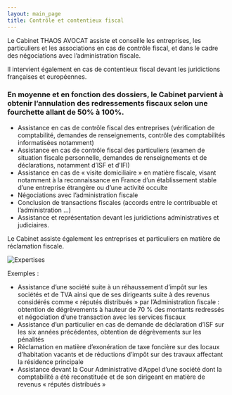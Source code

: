 ```yaml
---
layout: main_page
title: Contrôle et contentieux fiscal
---
```

<div class="row text-justify">
    <div class="col-md-3"></div>
    <div class="col-md-6 p-4">
        <p>Le Cabinet THAOS AVOCAT assiste et conseille les entreprises, les particuliers et les associations en cas de contrôle fiscal, et dans le cadre des négociations avec l’administration fiscale.</p>
        <p>Il intervient également en cas de contentieux fiscal devant les juridictions françaises et européennes.</p>
        <h3>En moyenne et en fonction des dossiers, le Cabinet parvient à obtenir l’annulation des redressements fiscaux selon une fourchette allant de 50% à 100%.</h3>
        <ul>
            <li>Assistance en cas de contrôle fiscal des entreprises (vérification de comptabilité, demandes de renseignements, contrôle des comptabilités informatisées notamment)</li>
            <li>Assistance en cas de contrôle fiscal des particuliers (examen de situation fiscale personnelle, demandes de renseignements et de déclarations, notamment d’ISF et d’IFI)</li>
            <li>Assistance en cas de « visite domiciliaire » en matière fiscale, visant notamment à la reconnaissance en France d’un établissement stable d’une entreprise étrangère ou d’une activité occulte</li>
            <li>Négociations avec l’administration fiscale</li>
            <li>Conclusion de transactions fiscales (accords entre le contribuable et l’administration …)</li>
            <li>Assistance et représentation devant les juridictions administratives et judiciaires.</li>
        </ul>
        <p>Le Cabinet assiste également les entreprises et particuliers en matière de réclamation fiscale.</p>
    </div>
    <div class="col-md-3"></div>
    <div class="col-md-3"></div>
    <div class="col-md-6 p-0">
        <img src="{{ site.baseurl }}/images/expertises/sam-moqadam-DSn1k2kCriA-unsplash.jpg" alt="Expertises" class="content-picture">
    </div>
    <div class="col-md-3"></div>
    <div class="row dark">
        <div class="col-md-3"></div>
        <div class="col-md-6 p-4 dark">
            <p>Exemples :</p>
            <ul>
                <li>Assistance d’une société suite à un réhaussement d’impôt sur les sociétés et de TVA ainsi que de ses dirigeants suite à des revenus considérés comme « réputés distribués » par l’Administration fiscale : obtention de dégrèvements à hauteur de 70 % des montants redressés et négociation d’une transaction avec les services fiscaux</li>
                <li>Assistance d’un particulier en cas de demande de déclaration d’ISF sur les six années précédentes, obtention de dégrèvements sur les pénalités</li>
                <li>Réclamation en matière d’exonération de taxe foncière sur des locaux d’habitation vacants et de réductions d’impôt sur des travaux affectant la résidence principale</li>
                <li>Assistance devant la Cour Administrative d’Appel d’une société dont la comptabilité a été reconstituée et de son dirigeant en matière de revenus « réputés distribués »</li>
            </ul>
        </div>
        <div class="col-md-3"></div>
    </div>
</div>